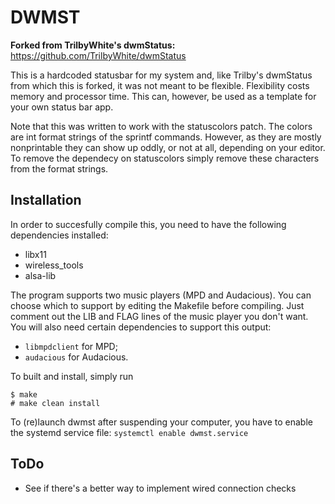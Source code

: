 DWMST
=====

**Forked from TrilbyWhite's dwmStatus:** https://github.com/TrilbyWhite/dwmStatus

This is a hardcoded statusbar for my system and, like Trilby's dwmStatus from which this is forked, it was not meant to be flexible.  Flexibility costs memory and processor time. This can, however, be used as a template for your own status bar app.

Note that this was written to work with the statuscolors patch. The colors are int format strings of the sprintf commands. However, as they are mostly nonprintable they can show up oddly, or not at all, depending on your editor. To remove the dependecy on statuscolors simply remove these characters from the format strings.

Installation
------------

In order to succesfully compile this, you need to have the following dependencies installed:
* libx11
* wireless_tools
* alsa-lib

The program supports two music players (MPD and Audacious). You can choose which to support by editing the Makefile before compiling. Just comment out the LIB and FLAG lines of the music player you don't want. You will also need certain dependencies to support this output:
* `libmpdclient` for MPD;
* `audacious` for Audacious.

To built and install, simply run

	$ make
	# make clean install

To (re)launch dwmst after suspending your computer, you have to enable the systemd service file:
`systemctl enable dwmst.service`

ToDo
----
* See if there's a better way to implement wired connection checks
